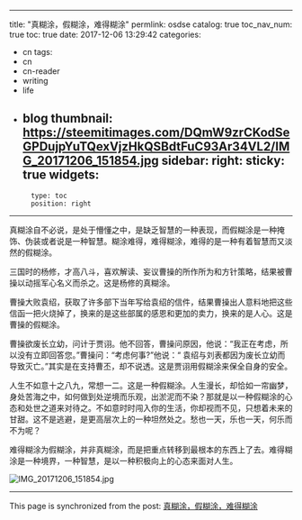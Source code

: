 
---
title: "真糊涂，假糊涂，难得糊涂"
permlink: osdse
catalog: true
toc_nav_num: true
toc: true
date: 2017-12-06 13:29:42
categories:
- cn
tags:
- cn
- cn-reader
- writing
- life
- blog
thumbnail: https://steemitimages.com/DQmW9zrCKodSeGPDujpYuTQexVjzHkQSBdtFuC93Ar34VL2/IMG_20171206_151854.jpg
sidebar:
    right:
        sticky: true
widgets:
    -
        type: toc
        position: right
---


真糊涂自不必说，是处于懵懂之中，是缺乏智慧的一种表现，而假糊涂是一种掩饰、伪装或者说是一种智慧。糊涂难得，难得糊涂，难得的是一种有着智慧而又淡然的假糊涂。

三国时的杨修，才高八斗，喜欢解读、妄议曹操的所作所为和方针策略，结果被曹操以动摇军心名义而杀之。这是杨修的真糊涂。

曹操大败袁绍，获取了许多部下当年写给袁绍的信件，结果曹操出人意料地把这些信函一把火烧掉了，换来的是这些部属的感恩和更加的卖力，换来的是人心。这是曹操的假糊涂。

曹操欲废长立幼，问计于贾诩。他不回答，曹操问原因，他说：“我正在考虑，所以没有立即回答您。”曹操问：“考虑何事?”他说：“ 袁绍与刘表都因为废长立幼而导致灭亡。”其实是在支持曹丕，却不说透。这是贾诩用假糊涂来保全自身的安全。

人生不如意十之八九，常想一二。这是一种假糊涂。人生漫长，却恰如一帘幽梦，身处苦海之中，如何做到处逆境而乐观，出淤泥而不染？那就是以一种假糊涂的心态和处世之道来对待之。不如意时时闯入你的生活，你却视而不见，只想着未来的甘甜。这不是逃避，是更高层次上的一种坦然处之。愁也一天，乐也一天，何乐而不为呢？

难得糊涂为假糊涂，并非真糊涂，而是把重点转移到最根本的东西上了去。难得糊涂是一种境界，一种智慧，是以一种积极向上的心态来面对人生。


![IMG_20171206_151854.jpg](https://steemitimages.com/DQmW9zrCKodSeGPDujpYuTQexVjzHkQSBdtFuC93Ar34VL2/IMG_20171206_151854.jpg)

- - -

This page is synchronized from the post: [真糊涂，假糊涂，难得糊涂](https://steemit.com/@bring/osdse)
